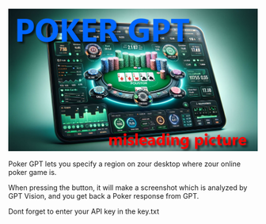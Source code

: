 ![alt text](https://github.com/Sportinger/gptPoker/blob/main/pgpt.jpg?raw=true)

Poker GPT lets you specify a region on zour desktop where zour online poker game is.

When pressing the button, it will make a screenshot which is analyzed by GPT Vision, and you get back a Poker response from GPT.

Dont forget to enter your API key in the key.txt
